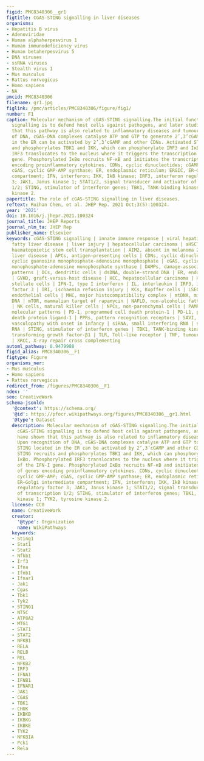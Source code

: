 ```yaml
---
figid: PMC8340306__gr1
figtitle: CGAS-STING signalling in liver diseases
organisms:
- Hepatitis B virus
- Adenoviridae
- Human alphaherpesvirus 1
- Human immunodeficiency virus
- Human betaherpesvirus 5
- DNA viruses
- ssRNA viruses
- Stealth virus 1
- Mus musculus
- Rattus norvegicus
- Homo sapiens
- NA
pmcid: PMC8340306
filename: gr1.jpg
figlink: /pmc/articles/PMC8340306/figure/fig1/
number: F1
caption: Molecular mechanism of cGAS-STING signalling.The initial function of cGAS-STING
  signalling is to defend host cells against pathogens, and later studies have shown
  that this pathway is also related to inflammatory diseases and tumours. Upon recognition
  of DNA, cGAS-DNA complexes catalyse ATP and GTP to generate 2’,3’cGAMP. STING located
  in the ER can be activated by 2’,3’cGAMP and other CDNs. Activated STING recruits
  and phosphorylates TBK1 and IKK, which can phosphorylate IRF3 and IκBα. Phosphorylated
  IRF3 translocates to the nucleus where it triggers the transcription of the IFN-I
  gene. Phosphorylated IκBα recruits NF-κB and initiates the transcription of genes
  encoding proinflammatory cytokines. CDNs, cyclic dinucleotides; cGAMP, cyclic GMP-AMP;
  cGAS, cyclic GMP-AMP synthase; ER, endoplasmic reticulum; ERGIC, ER–Golgi intermediate
  compartment; IFN, interferon; IKK, IkB kinase; IRF3, interferon regulatory factor
  3; JAK1, Janus kinase 1; STAT1/2, signal transducer and activator of transcription
  1/2; STING, stimulator of interferon genes; TBK1, TANK-binding kinase 1; TYK2, tyrosine
  kinase 2.
papertitle: The role of cGAS-STING signalling in liver diseases.
reftext: Ruihan Chen, et al. JHEP Rep. 2021 Oct;3(5):100324.
year: '2021'
doi: 10.1016/j.jhepr.2021.100324
journal_title: JHEP Reports
journal_nlm_ta: JHEP Rep
publisher_name: Elsevier
keywords: cGAS-STING signalling | innate immune response | viral hepatitis | nonalcoholic
  fatty liver disease | liver injury | hepatocellular carcinoma | aHSCT, allogeneic
  haematopoietic stem cell transplantation | AIM2, absent in melanoma 2 | ALD, alcohol-related
  liver disease | APCs, antigen-presenting cells | CDNs, cyclic dinucleotides | cGAMP,
  cyclic guanosine monophosphate-adenosine monophosphate | cGAS, cyclic guanosine
  monophosphate-adenosine monophosphate synthase | DAMPs, damage-associated molecular
  patterns | DCs, dendritic cells | dsDNA, double-strand DNA | ER, endoplasmic reticulum
  | GVHD, graft-versus-host disease | HCC, hepatocellular carcinoma | HSCs, hepatic
  stellate cells | IFN-I, type I interferon | IL, interleukin | IRF3, interferon regulatory
  factor 3 | IRI, ischaemia refusion injury | KCs, Kupffer cells | LSECs, liver sinusoidal
  endothelial cells | MHC, major histocompatibility complex | mtDNA, mitochondrial
  DNA | mTOR, mammalian target of rapamycin | NAFLD, non-alcoholic fatty liver disease
  | NK cells, natural killer cells | NPCs, non-parenchymal cells | PAMPs, pathogen-associated
  molecular patterns | PD-1, programmed cell death protein-1 | PD-L1, programmed cell
  death protein ligand-1 | PPRs, pattern recognition receptors | SAVI, STING-associated
  vasculopathy with onset in infancy | siRNA, small interfering RNA | ssRNA, single-stranded
  RNA | STING, stimulator of interferon genes | TBK1, TANK-binding kinase 1 | TGF-β1,
  transforming growth factor-β1 | TLR, Toll-like receptor | TNF, tumour necrosis factor
  | XRCC, X-ray repair cross complementing
automl_pathway: 0.9479988
figid_alias: PMC8340306__F1
figtype: Figure
organisms_ner:
- Mus musculus
- Homo sapiens
- Rattus norvegicus
redirect_from: /figures/PMC8340306__F1
ndex: ''
seo: CreativeWork
schema-jsonld:
  '@context': https://schema.org/
  '@id': https://pfocr.wikipathways.org/figures/PMC8340306__gr1.html
  '@type': Dataset
  description: Molecular mechanism of cGAS-STING signalling.The initial function of
    cGAS-STING signalling is to defend host cells against pathogens, and later studies
    have shown that this pathway is also related to inflammatory diseases and tumours.
    Upon recognition of DNA, cGAS-DNA complexes catalyse ATP and GTP to generate 2’,3’cGAMP.
    STING located in the ER can be activated by 2’,3’cGAMP and other CDNs. Activated
    STING recruits and phosphorylates TBK1 and IKK, which can phosphorylate IRF3 and
    IκBα. Phosphorylated IRF3 translocates to the nucleus where it triggers the transcription
    of the IFN-I gene. Phosphorylated IκBα recruits NF-κB and initiates the transcription
    of genes encoding proinflammatory cytokines. CDNs, cyclic dinucleotides; cGAMP,
    cyclic GMP-AMP; cGAS, cyclic GMP-AMP synthase; ER, endoplasmic reticulum; ERGIC,
    ER–Golgi intermediate compartment; IFN, interferon; IKK, IkB kinase; IRF3, interferon
    regulatory factor 3; JAK1, Janus kinase 1; STAT1/2, signal transducer and activator
    of transcription 1/2; STING, stimulator of interferon genes; TBK1, TANK-binding
    kinase 1; TYK2, tyrosine kinase 2.
  license: CC0
  name: CreativeWork
  creator:
    '@type': Organization
    name: WikiPathways
  keywords:
  - Sting1
  - Stat1
  - Stat2
  - Nfkb1
  - Irf3
  - Ifna
  - Ifnb1
  - Ifnar1
  - Jak1
  - Cgas
  - Tbk1
  - Tyk2
  - STING1
  - NT5C
  - ATP8A2
  - MTG1
  - STAT1
  - STAT2
  - NFKB1
  - RELA
  - RELB
  - REL
  - NFKB2
  - IRF3
  - IFNA1
  - IFNB1
  - IFNAR1
  - JAK1
  - CGAS
  - TBK1
  - CHUK
  - IKBKB
  - IKBKG
  - IKBKE
  - TYK2
  - NFKBIA
  - Pck1
  - Rela
---
```

